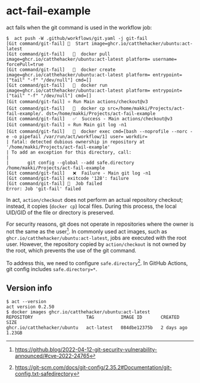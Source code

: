 # act-fail-example

act fails when the git command is used in the workflow job:

```console
$  act push -W .github/workflows/git.yaml -j git-fail
[Git command/git-fail] 🚀  Start image=ghcr.io/catthehacker/ubuntu:act-latest
[Git command/git-fail]   🐳  docker pull image=ghcr.io/catthehacker/ubuntu:act-latest platform= username= forcePull=true
[Git command/git-fail]   🐳  docker create image=ghcr.io/catthehacker/ubuntu:act-latest platform= entrypoint=["tail" "-f" "/dev/null"] cmd=[]
[Git command/git-fail]   🐳  docker run image=ghcr.io/catthehacker/ubuntu:act-latest platform= entrypoint=["tail" "-f" "/dev/null"] cmd=[]
[Git command/git-fail] ⭐ Run Main actions/checkout@v3
[Git command/git-fail]   🐳  docker cp src=/home/makki/Projects/act-fail-example/. dst=/home/makki/Projects/act-fail-example
[Git command/git-fail]   ✅  Success - Main actions/checkout@v3
[Git command/git-fail] ⭐ Run Main git log -n1
[Git command/git-fail]   🐳  docker exec cmd=[bash --noprofile --norc -e -o pipefail /var/run/act/workflow/1] user= workdir=
| fatal: detected dubious ownership in repository at '/home/makki/Projects/act-fail-example'
| To add an exception for this directory, call:
| 
|       git config --global --add safe.directory /home/makki/Projects/act-fail-example
[Git command/git-fail]   ❌  Failure - Main git log -n1
[Git command/git-fail] exitcode '128': failure
[Git command/git-fail] 🏁  Job failed
Error: Job 'git-fail' failed
```

In act, `action/checkout` does not perform an actual repository checkout; instead, it copies (`docker cp`) local files.
During this process, the local UID/GID of the file or directory is preserved.

For security reasons, git does not operate in repositories where the owner is not the same as the user[^1].
In commonly used act images, such as `ghcr.io/catthehacker/ubuntu:act-latest`, jobs are executed with the root user.
However, the repository copied by `action/checkout` is not owned by the root, which prevents the use of the git command.

To address this, we need to configure `safe.directory`[^2].
In GitHub Actions, git config includes `safe.directory=*`.

## Version info

```console
$ act --version
act version 0.2.50
$ docker images ghcr.io/catthehacker/ubuntu:act-latest 
REPOSITORY                    TAG          IMAGE ID       CREATED      SIZE
ghcr.io/catthehacker/ubuntu   act-latest   084dbe12375b   2 days ago   1.23GB
```

[^1]: https://github.blog/2022-04-12-git-security-vulnerability-announced/#cve-2022-24765
[^2]: https://git-scm.com/docs/git-config/2.35.2#Documentation/git-config.txt-safedirectory
